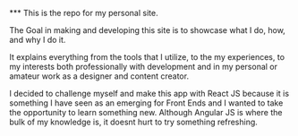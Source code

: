 *** This is the repo for my personal site.

The Goal in making and developing this site is to showcase what I do, how, and why I do it. 

It explains everything from the tools that I utilize, to the my experiences, to my interests both professionally with development and in my personal or amateur work as a designer and content creator.

I decided to challenge myself and make this app with React JS because it is something I have seen as an emerging for Front Ends and I wanted to take the opportunity to learn something new. Although Angular JS is where the bulk of my knowledge is, it doesnt hurt to try something refreshing.